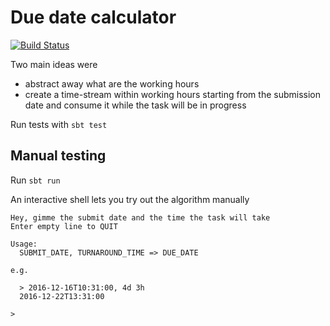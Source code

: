 # Due date calculator

[![Build Status](https://travis-ci.org/miklos-martin/due.svg?branch=master)](https://travis-ci.org/miklos-martin/due)

Two main ideas were
* abstract away what are the working hours
* create a time-stream within working hours starting from the submission date and consume it while the task will be in progress

Run tests with `sbt test`

## Manual testing

Run `sbt run`

An interactive shell lets you try out the algorithm manually

```
Hey, gimme the submit date and the time the task will take
Enter empty line to QUIT

Usage:
  SUBMIT_DATE, TURNAROUND_TIME => DUE_DATE

e.g.

  > 2016-12-16T10:31:00, 4d 3h
  2016-12-22T13:31:00

>
```
